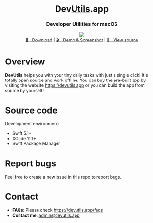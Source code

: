 <h1 align="center">Dev<a href="https://github.com/DevUtilsApp/DevUtils-app#">Utils</a>.app</h1>
<h3 align="center">Developer Utilities for macOS</h3>

<p align="center">
  <img src="https://devutils.app/screenshot-light-min.png">
  <br/>
  <a href="https://devutils.app">🚀 &nbsp; Download</a> | <a href="https://devutils.app/demo">🎬 &nbsp; Demo & Screenshot</a> | <a href="https://github.com/DevUtilsApp/DevUtils-app/tree/master/TINOBHNYWE">📝 &nbsp; View source</a>
</p>

# Overview

<b>DevUtils</b> helps you with your tiny daily tasks with just a single click! It's totally open source and work offline. You can buy the pre-built app by visiting the website https://devutils.app or you can build the app from source by yourself!

# Source code
Development environment:
- Swift 5.1+
- XCode 11.1+
- Swift Package Manager

# Report bugs

Feel free to create a new issue in this repo to report bugs.

# Contact
- **FAQs**: Please check https://devutils.app/faqs
- **Contact me**: admin@devutils.app
